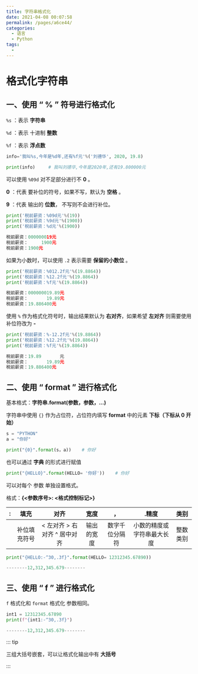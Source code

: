 ```yaml
---
title: 字符串格式化
date: 2021-04-08 00:07:58
permalink: /pages/a6ce44/
categories:
  - 语言
  - Python
tags:
  - 
---
```

# 格式化字符串

## 一、使用 “ % ” 符号进行格式化

`%s` ：表示 **字符串**

`%d` ：表示 十进制 **整数**

`%f` ：表示 **浮点数**

```python
info='我叫%s,今年是%d年,还有%f元'%('刘德华', 2020, 19.8)

print(info)		# 我叫刘德华,今年是2020年,还有19.800000元
```

可以使用 `%09d` 对不足部分进行不 **0** 。

**0** ：代表 要补位的符号，如果不写，默认为 **空格** 。

**9** ：代表 输出的 **位数**， 不写则不会进行补位。

```python
print('税前薪资：%09d元'%(19))
print('税前薪资：%9d元'%(1900))
print('税前薪资：%d元'%(1900))

税前薪资：000000019元
税前薪资：     1900元
税前薪资：1900元
```

如果为小数时，可以使用 `.2` 表示需要 **保留的小数位** 。

```python
print('税前薪资：%012.2f元'%(19.8864))
print('税前薪资：%12.2f元'%(19.8864))
print('税前薪资：%f元'%(19.8864))

税前薪资：000000019.89元
税前薪资：       19.89元
税前薪资：19.886400元
```

使用 `%` 作为格式化符号时，输出结果默认为 **右对齐**，如果希望 **左对齐**  则需要使用补位符改为 **-** 

```python
print('税前薪资：%-12.2f元'%(19.8864))
print('税前薪资：%12.2f元'%(19.8864))
print('税前薪资：%f元'%(19.8864))

税前薪资：19.89       元
税前薪资：       19.89元
税前薪资：19.886400元
```

## 二、使用 “ format ” 进行格式化

基本格式：**字符串.format(参数，参数，...)**

字符串中使用 `{}` 作为占位符，占位符内填写 **format** 中的元素 **下标（下标从 0 开始）**

```python
s = "PYTHON"
a = "你好"

print("{0}".format(s，a))	# 你好
```

也可以通过 **字典** 的形式进行赋值

```python
print("{HELLO}".format(HELLO= '你好'))    # 你好
```

可以对每个 参数 单独设置格式。

格式：**{<参数序号>: <格式控制标记>}**

|  :   |     填充     |                 对齐                  |    宽度    |       ，       |           .精度            |   类别   |
| :--: | :----------: | :-----------------------------------: | :--------: | :------------: | :------------------------: | :------: |
|      | 补位填充符号 | <  左对齐   >   右对齐   ^   居中对齐 | 输出的宽度 | 数字千位分隔符 | 小数的精度或字符串最大长度 | 整数类别 |

```python
print("{HELLO:-^30,.3f}".format(HELLO= 12312345.67890))

--------12,312,345.679--------
```
## 三、使用 “ f ” 进行格式化

`f` 格式化和 `format` 格式化 参数相同。

```python
int1 = 12312345.67890
print(f"{int1:-^30,.3f}")

--------12,312,345.679--------
```

::: tip

三组大括号嵌套，可以让格式化输出中有 **大括号**

:::
